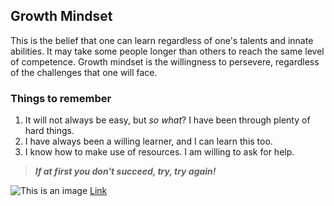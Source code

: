 ## Growth Mindset

This is the belief that one can learn regardless of one's talents and innate abilities.  It may take some people longer than others to reach the same level of competence.  Growth mindset is the willingness to persevere, regardless of the challenges that one will face.

### Things to remember
1. It will not always be easy, but _so what_? I have been through plenty of hard things.
2. I have always been a willing learner, and I can learn this too.
3. I know how to make use of resources.  I am willing to ask for help.

>***If at first you don't succeed, try, try again!***

![This is an image](https://images.unsplash.com/photo-1519834785169-98be25ec3f84?ixlib=rb-1.2.1&ixid=MnwxMjA3fDB8MHxwaG90by1wYWdlfHx8fGVufDB8fHx8&auto=format&fit=crop&w=764&q=80)
[Link](https://unsplash.com/photos/bH7kZ0yazB0?utm_source=unsplash&utm_medium=referral&utm_content=creditShareLink)
